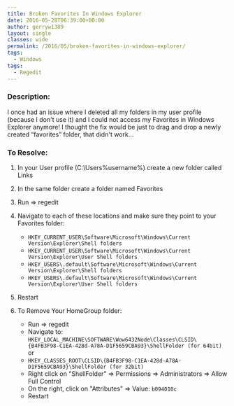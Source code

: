 ```yaml
---
title: Broken Favorites In Windows Explorer
date: 2016-05-28T06:39:00+00:00
author: gerryw1389
layout: single
classes: wide
permalink: /2016/05/broken-favorites-in-windows-explorer/
tags:
  - Windows
tags:
  - Regedit
---
```

<!--more-->

### Description:

I once had an issue where I deleted all my folders in my user profile (because I don't use it) and I could not access my Favorites in Windows Explorer anymore! I thought the fix would be just to drag and drop a newly created &#8220;favorites&#8221; folder, that didn't work&#8230;

### To Resolve:

1. In your User profile (C:\Users\%username%) create a new folder called Links

2. In the same folder create a folder named Favorites

3. Run => regedit

4. Navigate to each of these locations and make sure they point to your Favorites folder:

   - `HKEY_CURRENT_USER\Software\Microsoft\Windows\Current Version\Explorer\Shell folders`  
   - `HKEY_CURRENT_USER\Software\Microsoft\Windows\Current Version\Explorer\User Shell folders`  
   - `HKEY_USERS\.default\Software\Microsoft\Windows\Current Version\Explorer\Shell folders`
   - `HKEY_USERS\.default\Software\Microsoft\Windows\Current Version\Explorer\User Shell folders`

5. Restart

6. To Remove Your HomeGroup folder:

   - Run => regedit
   - Navigate to: `HKEY_LOCAL_MACHINE\SOFTWARE\Wow6432Node\Classes\CLSID\{B4FB3F98-C1EA-428d-A78A-D1F5659CBA93}\ShellFolder (for 64bit)` or 
   - `HKEY_CLASSES_ROOT\CLSID\{B4FB3F98-C1EA-428d-A78A-D1F5659CBA93}\ShellFolder (for 32bit)`
   - Right click on "ShellFolder" => Permissions => Administrators => Allow Full Control
   - On the right, click on "Attributes" => Value: `b094010c`
   - Restart
